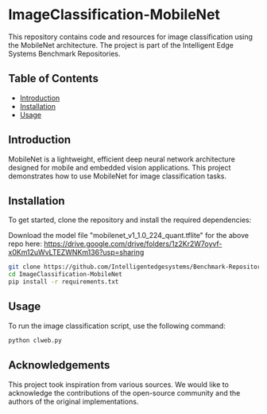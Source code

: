 # ImageClassification-MobileNet

This repository contains code and resources for image classification using the MobileNet architecture. The project is part of the Intelligent Edge Systems Benchmark Repositories.

## Table of Contents
- [Introduction](#introduction)
- [Installation](#installation)
- [Usage](#usage)

## Introduction
MobileNet is a lightweight, efficient deep neural network architecture designed for mobile and embedded vision applications. This project demonstrates how to use MobileNet for image classification tasks.

## Installation
To get started, clone the repository and install the required dependencies:

Download the model file "mobilenet_v1_1.0_224_quant.tflite" for the above repo here: https://drive.google.com/drive/folders/1z2Kr2W7oyvf-x0Km12uWvLTEZWNKm136?usp=sharing

```bash
git clone https://github.com/Intelligentedgesystems/Benchmark-Repositories.git
cd ImageClassification-MobileNet
pip install -r requirements.txt
```

## Usage
To run the image classification script, use the following command:

```bash
python clweb.py
```

## Acknowledgements
This project took inspiration from various sources. We would like to acknowledge the contributions of the open-source community and the authors of the original implementations.
